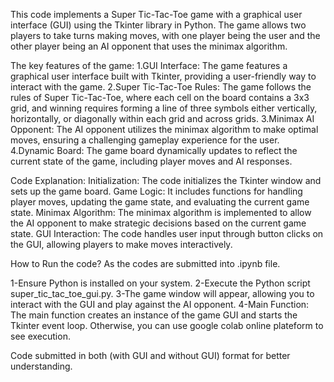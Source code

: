This code implements a Super Tic-Tac-Toe game with a graphical user interface (GUI) using the Tkinter library in Python. The game allows two players to take turns making moves, with one player being the user and the other player being an AI opponent that uses the minimax algorithm.

The key features of the game:
1.GUI Interface: The game features a graphical user interface built with Tkinter, providing a user-friendly way to interact with the game.
2.Super Tic-Tac-Toe Rules: The game follows the rules of Super Tic-Tac-Toe, where each cell on the board contains a 3x3 grid, and winning requires forming a line of three symbols either vertically, horizontally, or diagonally within each grid and across grids.
3.Minimax AI Opponent: The AI opponent utilizes the minimax algorithm to make optimal moves, ensuring a challenging gameplay experience for the user.
4.Dynamic Board: The game board dynamically updates to reflect the current state of the game, including player moves and AI responses.

Code Explanation:
Initialization: The code initializes the Tkinter window and sets up the game board.
Game Logic: It includes functions for handling player moves, updating the game state, and evaluating the current game state.
Minimax Algorithm: The minimax algorithm is implemented to allow the AI opponent to make strategic decisions based on the current game state.
GUI Interaction: The code handles user input through button clicks on the GUI, allowing players to make moves interactively.

How to Run the code?
As the codes are submitted into .ipynb file.

1-Ensure Python is installed on your system.
2-Execute the Python script super_tic_tac_toe_gui.py.
3-The game window will appear, allowing you to interact with the GUI and play against the AI opponent.
4-Main Function: The main function creates an instance of the game GUI and starts the Tkinter event loop.
Otherwise, you can use google colab online plateform to see execution.

Code submitted in both (with GUI and without GUI) format for better understanding.
